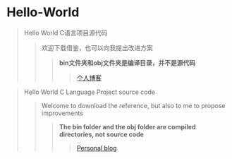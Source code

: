 # Hello-World
> Hello World C语言项目源代码
>> 欢迎下载借鉴，也可以向我提出改进方案
>>> **bin文件夹和obj文件夹是编译目录，并不是源代码**
>>>>[个人博客](www.heliumt.info)    

> Hello World C Language Project source code
>> Welcome to download the reference, but also to me to propose improvements
>>> **The bin folder and the obj folder are compiled directories, not source code**
>>>> [Personal blog](www.heliumt.info)
